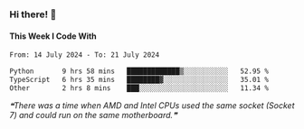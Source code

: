 ### Hi there! 👋

#### This Week I Code With
<!--START_SECTION:waka-->

```txt
From: 14 July 2024 - To: 21 July 2024

Python       9 hrs 58 mins   █████████████▒░░░░░░░░░░░   52.95 %
TypeScript   6 hrs 35 mins   ████████▓░░░░░░░░░░░░░░░░   35.01 %
Other        2 hrs 8 mins    ███░░░░░░░░░░░░░░░░░░░░░░   11.34 %
```

<!--END_SECTION:waka-->

<!--STARTS_HERE_QUOTE_README-->
<i>❝There was a time when AMD and Intel CPUs used the same socket (Socket 7) and could run on the same motherboard.❞</i>
<!--ENDS_HERE_QUOTE_README-->
